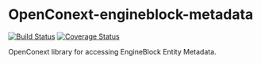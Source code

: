 OpenConext-engineblock-metadata
===============================

[![Build Status](https://travis-ci.org/relaxnow/OpenConext-engineblock-metadata.svg?branch=master)](https://travis-ci.org/relaxnow/OpenConext-engineblock-metadata)
[![Coverage Status](https://coveralls.io/repos/relaxnow/OpenConext-engineblock-metadata/badge.png)](https://coveralls.io/r/OpenConext/OpenConext-engineblock-metadata)

OpenConext library for accessing EngineBlock Entity Metadata.
